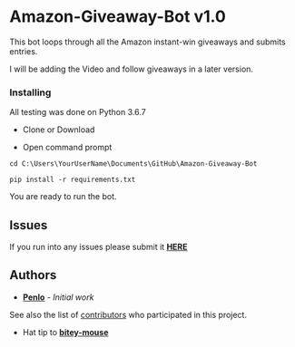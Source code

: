 # Amazon-Giveaway-Bot v1.0

This bot loops through all the Amazon instant-win giveaways and submits entries.

I will be adding the Video and follow giveaways in a later version.


### Installing
All testing was done on Python 3.6.7

* Clone or Download

* Open command prompt

```
cd C:\Users\YourUserName\Documents\GitHub\Amazon-Giveaway-Bot
```

```
pip install -r requirements.txt
```

You are ready to run the bot.

## Issues
If you run into any issues please submit it
**[HERE](https://github.com/Penlo/Amazon-Giveaway-Bot/issues)**


## Authors

* **[Penlo](https://github.com/Penlo)** - *Initial work*

See also the list of [contributors](https://github.com/Penlo/Amazon-Giveaway-Bot/contributors) who participated in this project.

* Hat tip to **[bitey-mouse](https://github.com/bitey-mouse)**
